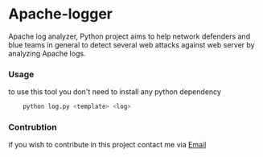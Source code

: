 # Apache-logger

Apache log analyzer, Python project aims to help network defenders and blue teams in general to detect several web attacks against web server by analyzing Apache logs.

### Usage

to use this tool you don't need to install any python dependency

```bash
    python log.py <template> <log>
```

### Contrubtion

if you wish to contribute in this project contact me via [Email](mailto:riadhriah03@gmail.com)

